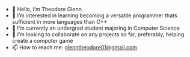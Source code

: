 - 👋 Hello, I’m Theodore Glenn
- 👀 I’m interested in learning becoming a versatile programmer thats sufficient in more languages than C++
- 🌱 I’m currently an undergrad student majoring in Computer Science
- 💞️ I’m looking to collaborate on any projects so far, preferably, helping create a computer game 
- 📫 How to reach me: glenntheodore01@gmail.com

<!---
TGlenn44/TGlenn44 is a ✨ special ✨ repository because its `README.md` (this file) appears on your GitHub profile.
You can click the Preview link to take a look at your changes.
--->
